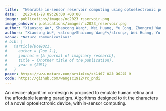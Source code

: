 ```yaml
---
title:  "Wearable in-sensor reservoir computing using optoelectronic polymers with through-space charge-transport characteristics for multi-task learning"
date:   2023-01-28 09:26:00 +00:00
image: publications/images/nc2023_reservoir.png
image_onhover: publications/images/nc2023_reservoir.png
author: "Xiaosong Wu*, Shaocong Wang*, Wei Huang, Yu Dong, Zhongrui Wang, Weiguo Huang"
authors: "Xiaosong Wu*, <strong>Shaocong Wang*</strong>, Wei Huang, Yu Dong, Zhongrui Wang, Weiguo Huang"
venue: "Nature Communications"
# bib: |
#   @article{Doe2021,
#     author = {Doe J.},
#     journal = {A journal of imaginary research},
#     title = {Another title of the publication},
#     year = {2021}
#   }
paper: https://www.nature.com/articles/s41467-023-36205-9
code: https://github.com/wangsc1912/rc_pndi
---
```

An device-algorithm co-design is proposed to emulate human retina and the affordable learning paradigm. Algorithms designed to fit the characters of a novel optoelectronic device, with in-sensor computing.